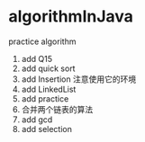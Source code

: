 # algorithmInJava

practice algorithm 
1. add Q15
2. add quick sort
3. add Insertion 注意使用它的环境
4. add LinkedList
5. add practice
6. 合并两个链表的算法
7. add gcd
8. add selection

